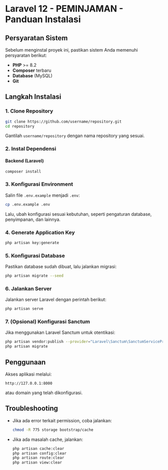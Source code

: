 # Laravel 12 - PEMINJAMAN - Panduan Instalasi

## Persyaratan Sistem

Sebelum menginstal proyek ini, pastikan sistem Anda memenuhi persyaratan berikut:

-   **PHP** >= 8.2
-   **Composer** terbaru
-   **Database** (MySQL)
-   **Git**

## Langkah Instalasi

### 1. Clone Repository

```sh
git clone https://github.com/username/repository.git
cd repository
```

Gantilah `username/repository` dengan nama repository yang sesuai.

### 2. Instal Dependensi

#### Backend (Laravel)

```sh
composer install
```

### 3. Konfigurasi Environment

Salin file `.env.example` menjadi `.env`:

```sh
cp .env.example .env
```

Lalu, ubah konfigurasi sesuai kebutuhan, seperti pengaturan database, penyimpanan, dan lainnya.

### 4. Generate Application Key

```sh
php artisan key:generate
```

### 5. Konfigurasi Database

Pastikan database sudah dibuat, lalu jalankan migrasi:

```sh
php artisan migrate --seed
```

### 6. Jalankan Server

Jalankan server Laravel dengan perintah berikut:

```sh
php artisan serve
```

### 7. (Opsional) Konfigurasi Sanctum

Jika menggunakan Laravel Sanctum untuk otentikasi:

```sh
php artisan vendor:publish --provider="Laravel\Sanctum\SanctumServiceProvider"
php artisan migrate
```

## Penggunaan

Akses aplikasi melalui:

```
http://127.0.0.1:8000
```

atau domain yang telah dikonfigurasi.

## Troubleshooting

-   Jika ada error terkait permission, coba jalankan:
    ```sh
    chmod -R 775 storage bootstrap/cache
    ```
-   Jika ada masalah cache, jalankan:
    ```sh
    php artisan cache:clear
    php artisan config:clear
    php artisan route:clear
    php artisan view:clear
    ```
